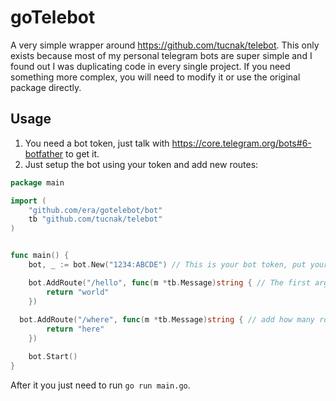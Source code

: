 # goTelebot

A very simple wrapper around https://github.com/tucnak/telebot. This only exists because most of my personal telegram bots are super simple and I found out I was duplicating code in every single project. If you need something more complex, you will need to modify it or use the original package directly.

## Usage

1. You need a bot token, just talk with https://core.telegram.org/bots#6-botfather to get it.
1. Just setup the bot using your token and add new routes:

```go
package main

import (
	"github.com/era/gotelebot/bot"
	tb "github.com/tucnak/telebot"
)


func main() {
	bot, _ := bot.New("1234:ABCDE") // This is your bot token, put your secrets in env variables, never into code!!

	bot.AddRoute("/hello", func(m *tb.Message)string { // The first argument is the command you want to reply, second what you want to do with that command. The string returned is the message the user will receive
		return "world"
	})
  
  bot.AddRoute("/where", func(m *tb.Message)string { // add how many routes you want
		return "here"
	})

	bot.Start()
}

```


After it you just need to run `go run main.go`.
